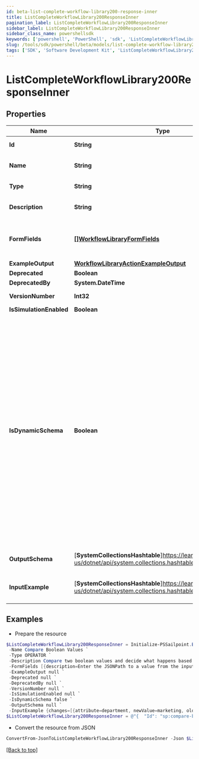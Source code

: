 ```yaml
---
id: beta-list-complete-workflow-library200-response-inner
title: ListCompleteWorkflowLibrary200ResponseInner
pagination_label: ListCompleteWorkflowLibrary200ResponseInner
sidebar_label: ListCompleteWorkflowLibrary200ResponseInner
sidebar_class_name: powershellsdk
keywords: ['powershell', 'PowerShell', 'sdk', 'ListCompleteWorkflowLibrary200ResponseInner', 'BetaListCompleteWorkflowLibrary200ResponseInner'] 
slug: /tools/sdk/powershell/beta/models/list-complete-workflow-library200-response-inner
tags: ['SDK', 'Software Development Kit', 'ListCompleteWorkflowLibrary200ResponseInner', 'BetaListCompleteWorkflowLibrary200ResponseInner']
---
```



# ListCompleteWorkflowLibrary200ResponseInner

## Properties

Name | Type | Description | Notes
------------ | ------------- | ------------- | -------------
**Id** | **String** | Operator ID. | [optional] 
**Name** | **String** | Operator friendly name | [optional] 
**Type** | **String** | Operator type | [optional] 
**Description** | **String** | Description of the operator | [optional] 
**FormFields** | [**[]WorkflowLibraryFormFields**](workflow-library-form-fields) | One or more inputs that the operator accepts | [optional] 
**ExampleOutput** | [**WorkflowLibraryActionExampleOutput**](workflow-library-action-example-output) |  | [optional] 
**Deprecated** | **Boolean** |  | [optional] 
**DeprecatedBy** | **System.DateTime** |  | [optional] 
**VersionNumber** | **Int32** | Version number | [optional] 
**IsSimulationEnabled** | **Boolean** |  | [optional] 
**IsDynamicSchema** | **Boolean** | Determines whether the dynamic output schema is returned in place of the action's output schema. The dynamic schema lists non-static properties, like properties of a workflow form where each form has different fields. These will be provided dynamically based on available form fields. | [optional] 
**OutputSchema** | [**SystemCollectionsHashtable**]https://learn.microsoft.com/en-us/dotnet/api/system.collections.hashtable?view=net-9.0 | Example output schema | [optional] 
**InputExample** | [**SystemCollectionsHashtable**]https://learn.microsoft.com/en-us/dotnet/api/system.collections.hashtable?view=net-9.0 | Example trigger payload if applicable | [optional] 

## Examples

- Prepare the resource
```powershell
$ListCompleteWorkflowLibrary200ResponseInner = Initialize-PSSailpoint.BetaListCompleteWorkflowLibrary200ResponseInner  -Id sp:compare-boolean `
 -Name Compare Boolean Values `
 -Type OPERATOR `
 -Description Compare two boolean values and decide what happens based on the result. `
 -FormFields [{description=Enter the JSONPath to a value from the input to compare to Variable B., helpText=, label=Variable A, name=variableA.$, required=true, type=text}, {helpText=Select an operation., label=Operation, name=operator, options=[{label=Equals, value=BooleanEquals}], required=true, type=select}, {description=Enter the JSONPath to a value from the input to compare to Variable A., helpText=, label=Variable B, name=variableB.$, required=false, type=text}, {description=Enter True or False., helpText=, label=Variable B, name=variableB, required=false, type=text}] `
 -ExampleOutput null `
 -Deprecated null `
 -DeprecatedBy null `
 -VersionNumber null `
 -IsSimulationEnabled null `
 -IsDynamicSchema false `
 -OutputSchema null `
 -InputExample {changes=[{attribute=department, newValue=marketing, oldValue=sales}, {attribute=manager, newValue={id=ee769173319b41d19ccec6c235423236c, name=mean.guy, type=IDENTITY}, oldValue={id=ee769173319b41d19ccec6c235423237b, name=nice.guy, type=IDENTITY}}, {attribute=email, newValue=john.doe@gmail.com, oldValue=john.doe@hotmail.com}], identity={id=ee769173319b41d19ccec6cea52f237b, name=john.doe, type=IDENTITY}}
$ListCompleteWorkflowLibrary200ResponseInner = @"{  "Id": "sp:compare-boolean", "Name": "Compare Boolean Values", "Type": "OPERATOR", "Description": "Compare two boolean values and decide what happens based on the result.", "FormFields": [{"description":"Enter the JSONPath to a value from the input to compare to Variable B.", "helpText":null, "label":"Variable A", "name": "variableA.$", "required": true, "type": "text}"}, {"helpText":"Select an operation.", "label": "Operation", "name": "operator", "options":[{"label": "Equals", "value": "BooleanEquals}]", "required": true, "type": "select}"}, {"description":"Enter the JSONPath to a value from the input to compare to Variable A.", "helpText":null, "label":"Variable B", "name": "variableB.$", "required": false, "type": "text}"}, {"description":"Enter True or False.", "helpText":null, "label":"Variable B", "name": "variableB", "required": false, "type": "text}]", "ExampleOutput": null, "Deprecated": null, "DeprecatedBy": null, "VersionNumber": null, "IsSimulationEnabled": null, "IsDynamicSchema": false, "OutputSchema": null, "InputExample": {"changes":[{"attribute": "department", "newValue": "marketing", "oldValue": "sales}"}, {"attribute": "manager", "newValue":{"id": "ee769173319b41d19ccec6c235423236c", "name": "mean.guy", "type": "IDENTITY}", "oldValue":{"id": "ee769173319b41d19ccec6c235423237b", "name": "nice.guy", "type": "IDENTITY}}"}}}, {"attribute": "email", "newValue": "john.doe@gmail.com", "oldValue": "john.doe@hotmail.com}]", "identity":{"id": "ee769173319b41d19ccec6cea52f237b", "name": "john.doe", "type": "IDENTITY}}" }}]}}]}]}"@
```

- Convert the resource from JSON
```powershell
ConvertFrom-JsonToListCompleteWorkflowLibrary200ResponseInner -Json $ListCompleteWorkflowLibrary200ResponseInner
```


[[Back to top]](#) 

